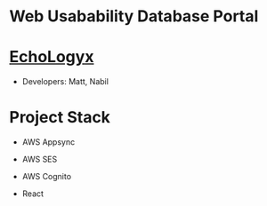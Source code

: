 # Web Usabability Database Portal

# [EchoLogyx]

-   Developers: Matt, Nabil

# Project Stack

-   AWS Appsync
-   AWS SES
-   AWS Cognito
-   React

    [EchoLogyx]: <http://echologyx.com>
